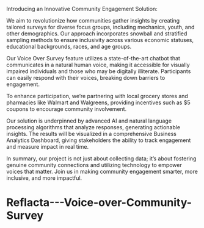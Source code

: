 Introducing an Innovative Community Engagement Solution:

We aim to revolutionize how communities gather insights by creating tailored surveys for diverse focus groups, including mechanics, youth, and other demographics. Our approach incorporates snowball and stratified sampling methods to ensure inclusivity across various economic statuses, educational backgrounds, races, and age groups.

Our Voice Over Survey feature utilizes a state-of-the-art chatbot that communicates in a natural human voice, making it accessible for visually impaired individuals and those who may be digitally illiterate. Participants can easily respond with their voices, breaking down barriers to engagement.

To enhance participation, we’re partnering with local grocery stores and pharmacies like Walmart and Walgreens, providing incentives such as $5 coupons to encourage community involvement.

Our solution is underpinned by advanced AI and natural language processing algorithms that analyze responses, generating actionable insights. The results will be visualized in a comprehensive Business Analytics Dashboard, giving stakeholders the ability to track engagement and measure impact in real time.

In summary, our project is not just about collecting data; it’s about fostering genuine community connections and utilizing technology to empower voices that matter. Join us in making community engagement smarter, more inclusive, and more impactful.

# Reflacta---Voice-over-Community-Survey
